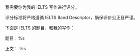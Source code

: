 我需要你为我的 IELTS 写作进行评分。

评分标准将严格遵循 IELTS Band Descriptor，确保评价公正且严谨。

下面是 IELTS 的题目，和我的写作：

题目：%s


正文：
%s
